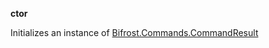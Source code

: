 **ctor**

Initializes an instance of [Bifrost.Commands.CommandResult](Bifrost.Commands.CommandResult)

